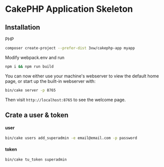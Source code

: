 # CakePHP Application Skeleton

## Installation
PHP

```bash
composer create-project --prefer-dist 3xw/cakephp-app myapp
```

Modify webpack.env and run

```bash
npm i && npm run build
```

You can now either use your machine's webserver to view the default home page, or start
up the built-in webserver with:

```bash
bin/cake server -p 8765
```

Then visit `http://localhost:8765` to see the welcome page.

## Crate a user & token

#### user

```bash
bin/cake users add_superadmin -e email@email.com -p password
```

#### token

```bash
bin/cake tu_token superadmin
```
